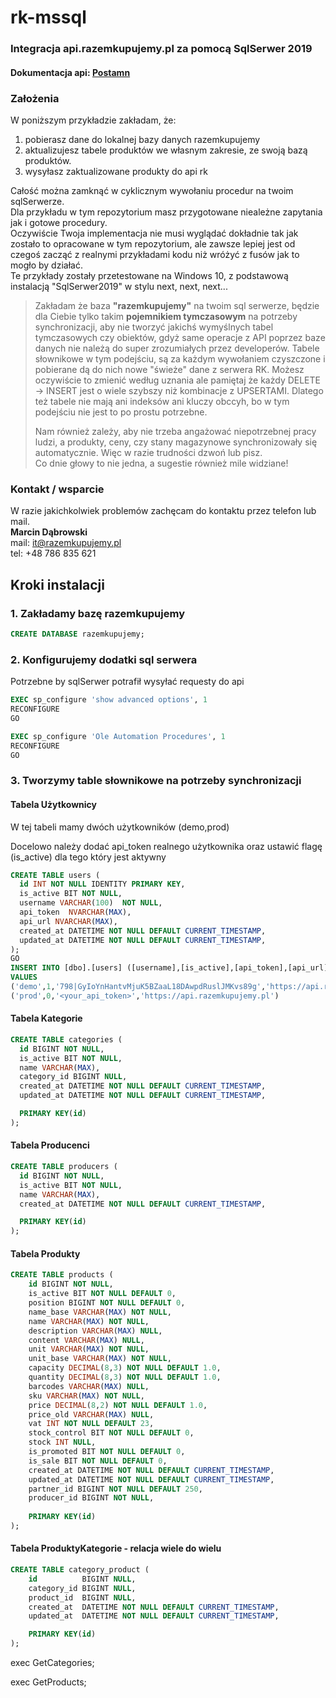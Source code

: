 # rk-mssql 
### Integracja api.razemkupujemy.pl za pomocą SqlSerwer 2019

#### Dokumentacja api: [Postamn](https://www.postman.com/razemkupujemy-partners/workspace/razemkupujemy-pl-api/overview)
### Założenia
W poniższym przykładzie zakładam, że:
1. pobierasz dane do lokalnej bazy danych razemkupujemy 
2. aktualizujesz tabele produktów we własnym zakresie, ze swoją bazą produktów.
3. wysyłasz zaktualizowane produkty do api rk 

Całość można zamknąć w cyklicznym wywołaniu procedur na twoim sqlSerwerze.<br>
Dla przykładu w tym repozytorium masz przygotowane nieależne zapytania jak i gotowe procedury.<br>
Oczywiście Twoja implementacja nie musi wyglądać dokładnie tak jak zostało to opracowane w tym repozytorium, ale zawsze lepiej jest od czegoś zacząć z realnymi przykładami kodu niż wróżyć z fusów jak to mogło by działać.<br>
Te przykłady zostały przetestowane na Windows 10, z podstawową instalacją "SqlSerwer2019" w stylu next, next, next... <br>

>Zakładam że baza **"razemkupujemy"** na twoim sql serwerze, będzie dla Ciebie tylko takim **pojemnikiem tymczasowym** na potrzeby synchronizacji, 
>aby nie tworzyć jakichś wymyślnych tabel tymczasowych czy obiektów, gdyż same operacje z API poprzez baze danych nie należą do super zrozumiałych przez developerów.
>Tabele słownikowe w tym podejściu, są za każdym wywołaniem czyszczone i pobierane dą do nich nowe "świeże" dane z serwera RK.
>Możesz oczywiście to zmienić według uznania ale pamiętaj że każdy DELETE -> INSERT jest o wiele szybszy niż kombinacje z UPSERTAMI. 
>Dlatego też tabele nie mają ani indeksów ani kluczy obccyh, bo w tym podejściu nie jest to po prostu potrzebne.<br>
> 
> Nam również zależy, aby nie trzeba angażować niepotrzebnej pracy ludzi, a produkty, ceny, czy stany magazynowe
synchronizowały się automatycznie. Więc w razie trudności dzwoń lub pisz.<br>
> Co dnie głowy to nie jedna, a sugestie również mile widziane!


### Kontakt / wsparcie 
W razie jakichkolwiek problemów zachęcam do kontaktu przez telefon lub mail.<br>
**Marcin Dąbrowski**<br>
mail: it@razemkupujemy.pl<br>
tel: +48 786 835 621<br>



## Kroki instalacji 
### 1. Zakładamy bazę razemkupujemy 
```sql
CREATE DATABASE razemkupujemy;
```

### 2. Konfigurujemy dodatki sql serwera 
Potrzebne by sqlSerwer potrafił wysyłać requesty do api 
```sql
EXEC sp_configure 'show advanced options', 1
RECONFIGURE
GO

EXEC sp_configure 'Ole Automation Procedures', 1
RECONFIGURE
GO
```

### 3. Tworzymy table słownikowe na potrzeby synchronizacji

#### Tabela Użytkownicy 
W tej tabeli mamy dwóch użytkowników (demo,prod) 

Docelowo należy dodać api_token realnego użytkownika oraz ustawić flagę (is_active) 
dla tego który jest aktywny
```sql
CREATE TABLE users (
  id INT NOT NULL IDENTITY PRIMARY KEY,
  is_active BIT NOT NULL,
  username VARCHAR(100)  NOT NULL,
  api_token  NVARCHAR(MAX),
  api_url NVARCHAR(MAX),
  created_at DATETIME NOT NULL DEFAULT CURRENT_TIMESTAMP,
  updated_at DATETIME NOT NULL DEFAULT CURRENT_TIMESTAMP,
);
GO
INSERT INTO [dbo].[users] ([username],[is_active],[api_token],[api_url])
VALUES
('demo',1,'798|GyIoYnHantvMjuK5BZaaL18DAwpdRuslJMKvs89g','https://api.razemkupujemy.pl'),
('prod',0,'<your_api_token>','https://api.razemkupujemy.pl')


```

#### Tabela Kategorie
```sql
CREATE TABLE categories (
  id BIGINT NOT NULL,
  is_active BIT NOT NULL,
  name VARCHAR(MAX),
  category_id BIGINT NULL, 
  created_at DATETIME NOT NULL DEFAULT CURRENT_TIMESTAMP,
  updated_at DATETIME NOT NULL DEFAULT CURRENT_TIMESTAMP,

  PRIMARY KEY(id)
);
```

#### Tabela Producenci
```sql
CREATE TABLE producers (
  id BIGINT NOT NULL,
  is_active BIT NOT NULL,
  name VARCHAR(MAX), 
  created_at DATETIME NOT NULL DEFAULT CURRENT_TIMESTAMP,

  PRIMARY KEY(id)
);
```

#### Tabela Produkty
```sql
CREATE TABLE products (
    id BIGINT NOT NULL,
    is_active BIT NOT NULL DEFAULT 0,
    position BIGINT NOT NULL DEFAULT 0,
    name_base VARCHAR(MAX) NOT NULL,
    name VARCHAR(MAX) NOT NULL,
    description VARCHAR(MAX) NULL,
    content VARCHAR(MAX) NULL,
    unit VARCHAR(MAX) NOT NULL,
    unit_base VARCHAR(MAX) NOT NULL,
    capacity DECIMAL(8,3) NOT NULL DEFAULT 1.0,
    quantity DECIMAL(8,3) NOT NULL DEFAULT 1.0,
    barcodes VARCHAR(MAX) NULL,
    sku VARCHAR(MAX) NOT NULL,
    price DECIMAL(8,2) NOT NULL DEFAULT 1.0,
    price_old VARCHAR(MAX) NULL,
    vat INT NOT NULL DEFAULT 23,
    stock_control BIT NOT NULL DEFAULT 0,
    stock INT NULL,
    is_promoted BIT NOT NULL DEFAULT 0,
    is_sale BIT NOT NULL DEFAULT 0,
    created_at DATETIME NOT NULL DEFAULT CURRENT_TIMESTAMP,
    updated_at DATETIME NOT NULL DEFAULT CURRENT_TIMESTAMP,
    partner_id BIGINT NOT NULL DEFAULT 250,
    producer_id BIGINT NOT NULL,
    
    PRIMARY KEY(id)
);
```

#### Tabela ProduktyKategorie - relacja wiele do wielu 
```sql
CREATE TABLE category_product (
    id          BIGINT NULL,
    category_id BIGINT NULL,
    product_id  BIGINT NULL,
    created_at  DATETIME NOT NULL DEFAULT CURRENT_TIMESTAMP,
    updated_at  DATETIME NOT NULL DEFAULT CURRENT_TIMESTAMP,

    PRIMARY KEY(id)
);
```

exec GetCategories;

exec GetProducts;
